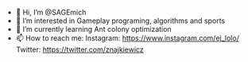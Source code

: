 - 👋 Hi, I’m @SAGEmich
- 👀 I’m interested in Gameplay programing, algorithms and sports 
- 🌱 I’m currently learning Ant colony optimization
- 📫 How to reach me:
Instagram: https://www.instagram.com/ej_lolo/
Twitter: https://twitter.com/znajkiewicz

<!---
SAGEmich/SAGEmich is a ✨ special ✨ repository because its `README.md` (this file) appears on your GitHub profile.
You can click the Preview link to take a look at your changes.
--->
